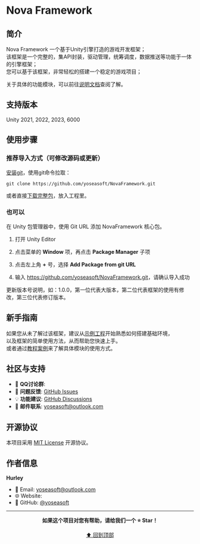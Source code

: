# Nova Framework

## 简介

Nova Framework 一个基于Unity引擎打造的游戏开发框架；  
该框架是一个完整的，集API封装，驱动管理，统筹调度，数据推送等功能于一体的引擎框架；  
您可以基于该框架，非常轻松的搭建一个稳定的游戏项目；  

关于具体的功能模块，可以前往[说明文档](Documentation/index.md)查阅了解。

## 支持版本

Unity 2021, 2022, 2023, 6000  

## 使用步骤

### 推荐导入方式（可修改源码或更新）

[安装git](https://git-scm.com/)，使用git命令拉取：
```text
git clone https://github.com/yoseasoft/NovaFramework.git
```
或者直接[下载完整包](https://codeload.github.com/yoseasoft/NovaFramework/zip/refs/heads/main)，放入工程里。

### 也可以

在 Unity 包管理器中，使用 Git URL 添加 NovaFramework 核心包。

1. 打开 Unity Editor

2. 点击菜单的 **Window** 项，再点击 **Package Manager** 子项

3. 点击左上角 **+** 号，选择 **Add Package from git URL**

4. 输入 <https://github.com/yoseasoft/NovaFramework.git>，请确认导入成功

更新版本号说明，如：1.0.0，第一位代表大版本，第二位代表框架的使用有修改，第三位代表修订版本。

## 新手指南

如果您从未了解过该框架，建议从[示例工程](https://github.com/yoseasoft/nova-unity)开始熟悉如何搭建基础环境，  
以及框架的简单使用方法，从而帮助您快速上手。  
或者通过[教程案例](https://github.com/yoseasoft/com.novaframework.unity.sample)来了解具体模块的使用方式。  

## 社区与支持

- 💬 **QQ讨论群**:
- 🐛 **问题反馈**: [GitHub Issues](https://github.com/yoseasoft/NovaFramework/issues)
- 💡 **功能建议**: [GitHub Discussions](https://github.com/yoseasoft/NovaFramework/discussions)
- 📧 **邮件联系**: yoseasoft@outlook.com

## 开源协议

本项目采用 [MIT License](LICENSE.md) 开源协议。

## 作者信息

**Hurley**
- 📧 Email: yoseasoft@outlook.com
- 🌐 Website: 
- 🐙 GitHub: [@yoseasoft](https://github.com/yoseasoft)

---

<div align="center">

**如果这个项目对您有帮助，请给我们一个 ⭐ Star！**

[⬆ 回到顶部](#nova-framework)

</div>


